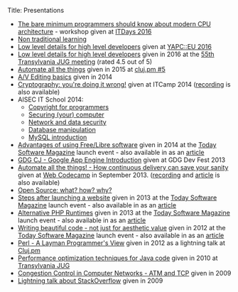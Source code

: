 Title: Presentations

- [The bare minimum programmers should know about modern CPU architecture](https://docs.google.com/presentation/d/1uPqiauy1Ta3f5u_nPHyxmh_kN-SjHqTbeNv0cNpie_w/edit?usp=sharing) - workshop given at [ITDays 2016](http://itdays.rohttp://itdays.ro/)
- [Non traditional learning](https://docs.google.com/presentation/d/1k6EThOqo0N9uytqsBrJb_Ddb5LntoNsQ816Vps7NVyE/edit?usp=sharing)
- [Low level details for high level developers](https://docs.google.com/presentation/d/18joJulVdw4ymgM2j2KTDgr8LgxcrcbkpPw_q2M67-dQ/edit?usp=sharing) given at [YAPC::EU 2016](http://act.yapc.eu/ye2016/schedule?day=2016-08-25)
- [Low level details for high level developers](https://docs.google.com/presentation/d/1azqLjBh2U0V5_-w_SXi6vDC8uiRq6VNW1s_-2B2Kho4/edit?usp=sharing) given in 2016 at the [55th Transylvania JUG meeting](http://www.transylvania-jug.org/future-meetings/jug-meeting-55-low-level-details-for-high-level-developers) (rated 4.5 out of 5)
- [Automate all the things](https://docs.google.com/presentation/d/13L8a6qYwIgV7ELXWmlR3E2eW8aayk15lhaWLVhtfAp8/edit?usp=sharing) given in 2015 at [cluj.pm #5](http://blog.cluj.pm/post/meet-the-speakers-of-perl-meetup-5)
- [A/V Editing basics](https://docs.google.com/presentation/d/1nlSNWpwPQWsFrEA_Su4sJiVKfCfYmgTDnJt6TAD5Jjk/edit?usp=sharing) given in 2014
- [Cryptography: you're doing it wrong!](http://www.slideshare.net/ITCamp/it-camp-2014-cryptography-youre-doing-it-wrong-attila-balazs) given at ITCamp 2014 ([recording](https://vimeo.com/channels/itcamp2014/100485019) is also available)
- AISEC IT School 2014:
  - [Copyright for programmers](https://docs.google.com/presentation/d/19mpJfNGAXxOvKn_MwwjwqvvmmPwME3QFbJPaaeBKutw/edit?usp=sharing)
  - [Securing (your) computer](https://docs.google.com/presentation/d/1uM_iTzsotuzAbKJmnrJ5zU7QgkZwmwgT4sQHy0-HST0/edit?usp=sharing)
  - [Network and data security](https://docs.google.com/presentation/d/1hHgx9e_FnTWA1WV8mEopzS51dEKHfAOGk5euFpNe4pg/edit?usp=sharing)
  - [Database manipulation](https://docs.google.com/presentation/d/10GgTHr8t-wg7I8mn3NWeJlUdynqdsluar-YIXCrv9tc/edit?usp=sharing)
  - [MySQL introduction](https://docs.google.com/presentation/d/1GumlF6IHP3MLZXIeutJFu1cD0PS58c27Iokq9dirVsM/edit?usp=sharing)
- [Advantages of using Free/Libre software](https://docs.google.com/presentation/d/1AGkiT-S2boblOUafktour9CM3zEVQkNvtTyZe_ZXlvs/edit?usp=sharing) given in 2014 at the [Today Software Magazine](http://www.todaysoftmag.com/) launch event - also available in as an [article](http://www.todaysoftmag.com/article/967/advantages-of-using-free-software)
- [GDG CJ - Google App Engine Introduction](https://docs.google.com/presentation/d/16ybprGyzfQW53Af1Ad7EyAPLmy3lQPjf4bbm1tAQM7A/edit?usp=sharing) given at GDG Dev Fest 2013
- [Automate all the things! - How continuous delivery can save your sanity](https://docs.google.com/presentation/d/1GKDREQboqVkPHVhovUjC3No92PTv32m4UUHegTHb03k/edit?usp=sharing) given at [Web Codecamp](http://vunvulearadu.blogspot.ro/2013/09/post-event-web-codecamp-event-in-cluj.html) in September 2013. ([recording](https://docs.google.com/file/d/0B2IAds6a-fs7OVFQQW5qbDM2R2M/edit?usp=sharing) and [article](http://www.todaysoftmag.com/article/643/automate-all-the-things) is also available)
- [Open Source: what? how? why?](https://docs.google.com/presentation/d/1yKSW9TuXB8hMlxDhYr29C4qd83OdwyxXHSiTVSTNjvA/edit?usp=sharing)
- [Steps after launching a website](https://docs.google.com/presentation/d/1srk-cw5zatk-sWMQnO1523Vnr1cvJfP4AAn1LDba8kg/edit?usp=sharing) given in 2013 at the [Today Software Magazine](http://www.todaysoftmag.com/) launch event - also available in as an [article](https://issuu.com/ovidiumatan4/docs/steps_after_launching_a_website)
- [Alternative PHP Runtimes](https://docs.google.com/presentation/d/1IV_LJ-vf1GNGUKd-6w3bkFHu0SShzTUrcqp1vMQo7J0/edit?usp=sharing) given in 2013 at the [Today Software Magazine](http://www.todaysoftmag.com/) launch event - also available in as an [article](http://www.todaysoftmag.com/article/240/alternative-php-runtimes)
- [Writing beautiful code - not just for aesthetic value](https://docs.google.com/presentation/d/1fC4qeDc4zkKGaLZBMrRdgmRMuoDw4KeYmmJAZvVVFLY/edit?usp=sharing) given in 2012 at the [Today Software Magazine](http://www.todaysoftmag.com/) launch event - also available in as an [article](http://www.todaysoftmag.com/article/195/writing-beautiful-code-not-just-for-the-aesthetic-value)
- [Perl - A Layman Programmer's View](https://docs.google.com/presentation/d/15NM65jNUEGqApX-Ghi3pQd1qKZxE2QNE8Menmn0kreU/edit?usp=sharing) given in 2012 as a lightning talk at [Cluj.pm](http://www.cluj.pm/)
- [Performance optimization techniques for Java code](http://www.slideshare.net/cdman83/performance-optimization-techniques-for-java-code) given in 2010 at [Transylvania JUG](http://jugevents.org/jugevents/event/25604)
- [Congestion Control in Computer Networks - ATM and TCP](http://www.slideshare.net/cdman83/congestion-control-in-computer-networks-atm-and-tcp-presentation) given in 2009
- [Lightning talk about StackOverflow](http://www.slideshare.net/cdman83/lightning-talk-about-stackoverflow) given in 2009
